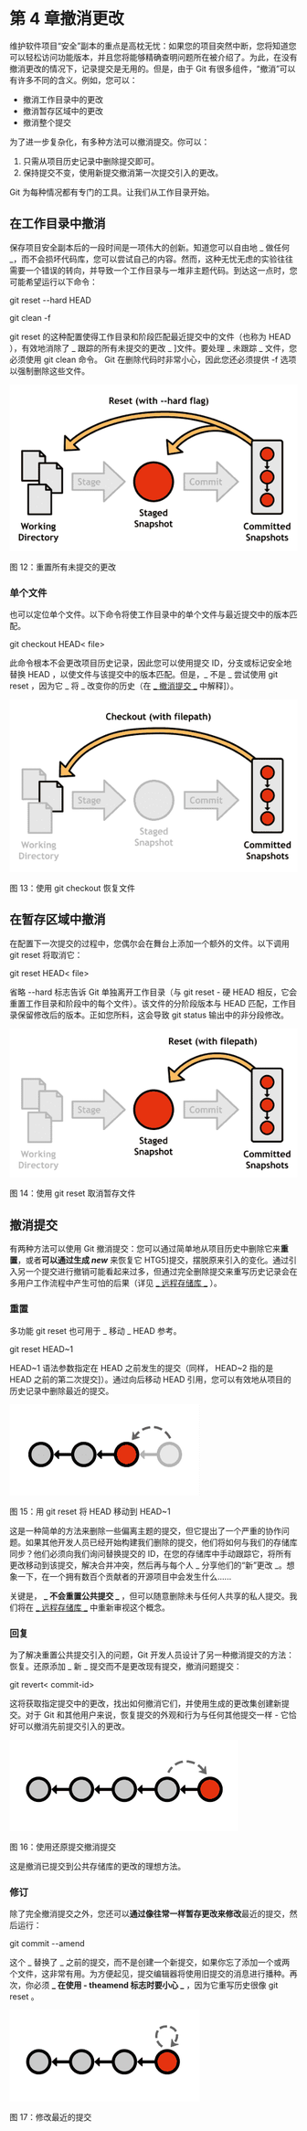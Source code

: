 # 第 4 章撤消更改

维护软件项目“安全”副本的重点是高枕无忧：如果您的项目突然中断，您将知道您可以轻松访问功能版本，并且您将能够精确查明问题所在被介绍了。为此，在没有撤消更改的情况下，记录提交是无用的。但是，由于 Git 有很多组件，“撤消”可以有许多不同的含义。例如，您可以：

*   撤消工作目录中的更改
*   撤消暂存区域中的更改
*   撤消整个提交

为了进一步复杂化，有多种方法可以撤消提交。你可以：

1.  只需从项目历史记录中删除提交即可。
2.  保持提交不变，使用新提交撤消第一次提交引入的更改。

Git 为每种情况都有专门的工具。让我们从工作目录开始。

## 在工作目录中撤消

保存项目安全副本后的一段时间是一项伟大的创新。知道您可以自由地 _ 做任何 _，而不会损坏代码库，您可以尝试自己的内容。然而，这种无忧无虑的实验往往需要一个错误的转向，并导致一个工作目录与一堆非主题代码。到达这一点时，您可能希望运行以下命令：

git reset --hard HEAD

git clean -f

git reset 的这种配置使得工作目录和阶段匹配最近提交中的文件（也称为 HEAD ），有效地消除了 _ 跟踪的所有未提交的更改 _ ]文件。要处理 _ 未跟踪 _ 文件，您必须使用 git clean 命令。 Git 在删除代码时非常小心，因此您还必须提供 -f 选项以强制删除这些文件。

![](img/image012.png)

图 12：重置所有未提交的更改

### 单个文件

也可以定位单个文件。以下命令将使工作目录中的单个文件与最近提交中的版本匹配。

git checkout HEAD&lt; file&gt;

此命令根本不会更改项目历史记录，因此您可以使用提交 ID，分支或标记安全地替换 HEAD ，以使文件与该提交中的版本匹配。但是，_ 不是 _ 尝试使用 git reset ，因为它 _ 将 _ 改变你的历史（在 [_ 撤消提交 _](../Text/Git_Succinctly.htm#heading_id_32) 中解释]）。

![](img/image013.png)

图 13：使用 git checkout 恢复文件

## 在暂存区域中撤消

在配置下一次提交的过程中，您偶尔会在舞台上添加一个额外的文件。以下调用 git reset 将取消它：

git reset HEAD&lt; file&gt;

省略 --hard 标志告诉 Git 单独离开工作目录（与 git reset - 硬 HEAD 相反，它会重置工作目录和阶段中的每个文件）。该文件的分阶段版本与 HEAD 匹配，工作目录保留修改后的版本。正如您所料，这会导致 git status 输出中的非分段修改。

![](img/image014.png)

图 14：使用 git reset 取消暂存文件

## 撤消提交

有两种方法可以使用 Git 撤消提交：您可以通过简单地从项目历史中删除它来**重置**，或者**可以通过生成 _new_** 来恢复它 HTG5]提交，摆脱原来引入的变化。通过引入另一个提交进行撤销可能看起来过多，但通过完全删除提交来重写历史记录会在多用户工作流程中产生可怕的后果（详见 [_ 远程存储库 _](../Text/git-12.html#heading_id_54) ）。

### 重置

多功能 git reset 也可用于 _ 移动 _ HEAD 参考。

git reset HEAD~1

HEAD~1 语法参数指定在 HEAD 之前发生的提交（同样， HEAD~2 指的是 HEAD 之前的第二次提交]）。通过向后移动 HEAD 引用，您可以有效地从项目的历史记录中删除最近的提交。

![](img/image015.png)

图 15：用 git reset 将 HEAD 移动到 HEAD~1

这是一种简单的方法来删除一些偏离主题的提交，但它提出了一个严重的协作问题。如果其他开发人员已经开始构建我们删除的提交，他们将如何与我们的存储库同步？他们必须向我们询问替换提交的 ID，在您的存储库中手动跟踪它，将所有更改移动到该提交，解决合并冲突，然后再与每个人 _ 分享他们的“新”更改 _。想象一下，在一个拥有数百个贡献者的开源项目中会发生什么......

关键是， **_ 不会重置公共提交 _** ，但可以随意删除未与任何人共享的私人提交。我们将在 [_ 远程存储库 _](../Text/git-12.html#heading_id_54) 中重新审视这个概念。

### 回复

为了解决重置公共提交引入的问题，Git 开发人员设计了另一种撤消提交的方法：恢复。还原添加 _ 新 _ 提交而不是更改现有提交，撤消问题提交：

git revert&lt; commit-id&gt;

这将获取指定提交中的更改，找出如何撤消它们，并使用生成的更改集创建新提交。对于 Git 和其他用户来说，恢复提交的外观和行为与任何其他提交一样 - 它恰好可以撤消先前提交引入的更改。

![](img/image016.png)

图 16：使用还原提交撤消提交

这是撤消已提交到公共存储库的更改的理想方法。

### 修订

除了完全撤消提交之外，您还可以**通过像往常一样暂存更改来修改**最近的提交，然后运行：

git commit --amend

这个 _ 替换了 _ 之前的提交，而不是创建一个新提交，如果你忘了添加一个或两个文件，这非常有用。为方便起见，提交编辑器将使用旧提交的消息进行播种。再次，你必须 **_ 在使用 - theamend 标志时要小心 _** ，因为它重写历史很像 git reset 。

![](img/image017.png)

图 17：修改最近的提交